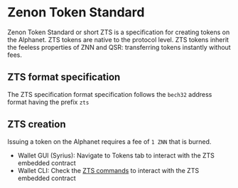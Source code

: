 # Zenon Token Standard

Zenon Token Standard or short ZTS is a specification for creating tokens on the Alphanet. ZTS tokens are native to the protocol level. ZTS tokens inherit the feeless properties of ZNN and QSR: transferring tokens instantly without fees.

## ZTS format specification

The ZTS specification format specification follows the `bech32` address format having the prefix `zts`

## ZTS creation

Issuing a token on the Alphanet requires a fee of `1 ZNN` that is burned.

- Wallet GUI (Syrius): Navigate to Tokens tab to interact with the ZTS embedded contract
- Wallet CLI: Check the [ZTS commands](cli.md) to interact with the ZTS embedded contract
